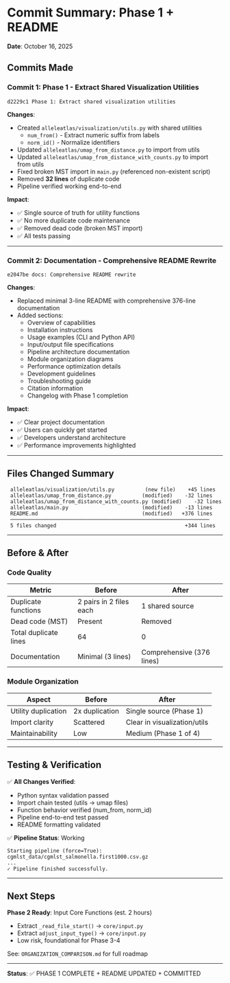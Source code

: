 # Commit Summary: Phase 1 + README

**Date**: October 16, 2025

## Commits Made

### Commit 1: Phase 1 - Extract Shared Visualization Utilities
```
d2229c1 Phase 1: Extract shared visualization utilities
```

**Changes**:
- Created `alleleatlas/visualization/utils.py` with shared utilities
  - `num_from()` - Extract numeric suffix from labels
  - `norm_id()` - Normalize identifiers
- Updated `alleleatlas/umap_from_distance.py` to import from utils
- Updated `alleleatlas/umap_from_distance_with_counts.py` to import from utils
- Fixed broken MST import in `main.py` (referenced non-existent script)
- Removed **32 lines** of duplicate code
- Pipeline verified working end-to-end

**Impact**:
- ✅ Single source of truth for utility functions
- ✅ No more duplicate code maintenance
- ✅ Removed dead code (broken MST import)
- ✅ All tests passing

---

### Commit 2: Documentation - Comprehensive README Rewrite
```
e2047be docs: Comprehensive README rewrite
```

**Changes**:
- Replaced minimal 3-line README with comprehensive 376-line documentation
- Added sections:
  - Overview of capabilities
  - Installation instructions
  - Usage examples (CLI and Python API)
  - Input/output file specifications
  - Pipeline architecture documentation
  - Module organization diagrams
  - Performance optimization details
  - Development guidelines
  - Troubleshooting guide
  - Citation information
  - Changelog with Phase 1 completion

**Impact**:
- ✅ Clear project documentation
- ✅ Users can quickly get started
- ✅ Developers understand architecture
- ✅ Performance improvements highlighted

---

## Files Changed Summary

```
 alleleatlas/visualization/utils.py          (new file)    +45 lines
 alleleatlas/umap_from_distance.py          (modified)    -32 lines
 alleleatlas/umap_from_distance_with_counts.py (modified)    -32 lines
 alleleatlas/main.py                        (modified)    -13 lines
 README.md                                  (modified)   +376 lines
 ─────────────────────────────────────────────────────────────────
 5 files changed                                          +344 lines
```

---

## Before & After

### Code Quality
| Metric | Before | After |
|--------|--------|-------|
| Duplicate functions | 2 pairs in 2 files each | 1 shared source |
| Dead code (MST) | Present | Removed |
| Total duplicate lines | 64 | 0 |
| Documentation | Minimal (3 lines) | Comprehensive (376 lines) |

### Module Organization
| Aspect | Before | After |
|--------|--------|-------|
| Utility duplication | 2x duplication | Single source (Phase 1) |
| Import clarity | Scattered | Clear in visualization/utils |
| Maintainability | Low | Medium (Phase 1 of 4) |

---

## Testing & Verification

✅ **All Changes Verified**:
- Python syntax validation passed
- Import chain tested (utils → umap files)
- Function behavior verified (num_from, norm_id)
- Pipeline end-to-end test passed
- README formatting validated

✅ **Pipeline Status**: Working
```
Starting pipeline (force=True): cgmlst_data/cgmlst_salmonella.first1000.csv.gz
...
✓ Pipeline finished successfully.
```

---

## Next Steps

**Phase 2 Ready**: Input Core Functions (est. 2 hours)
- Extract `_read_file_start()` → `core/input.py`
- Extract `adjust_input_type()` → `core/input.py`
- Low risk, foundational for Phase 3-4

See: `ORGANIZATION_COMPARISON.md` for full roadmap

---

**Status**: ✅ PHASE 1 COMPLETE + README UPDATED + COMMITTED
